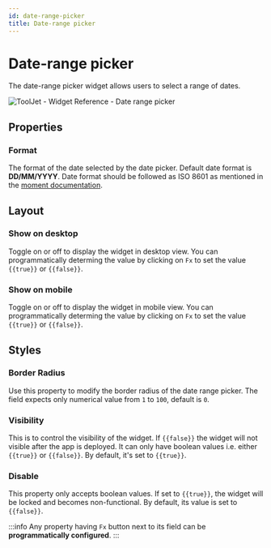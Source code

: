 ```yaml
---
id: date-range-picker
title: Date-range picker
---
```

# Date-range picker

The date-range picker widget allows users to select a range of dates.

<div style={{textAlign: 'center'}}>

![ToolJet - Widget Reference - Date range picker](/img/widgets/date-range-picker/date-range.gif)

</div>

## Properties

### Format

The format of the date selected by the date picker. Default date format is **DD/MM/YYYY**. Date format should be followed as ISO 8601 as mentioned in the [moment documentation](https://momentjs.com/docs/).

## Layout

### Show on desktop

Toggle on or off to display the widget in desktop view. You can programmatically determing the value by clicking on `Fx` to set the value `{{true}}` or `{{false}}`.
### Show on mobile

Toggle on or off to display the widget in mobile view. You can programmatically determing the value by clicking on `Fx` to set the value `{{true}}` or `{{false}}`.

## Styles

### Border Radius

Use this property to modify the border radius of the date range picker. The field expects only numerical value from `1` to `100`, default is `0`. 
### Visibility

This is to control the visibility of the widget. If `{{false}}` the widget will not visible after the app is deployed. It can only have boolean values i.e. either `{{true}}` or `{{false}}`. By default, it's set to `{{true}}`.
### Disable

This property only accepts boolean values. If set to `{{true}}`, the widget will be locked and becomes non-functional. By default, its value is set to `{{false}}`.

:::info
Any property having `Fx` button next to its field can be **programmatically configured**.
:::